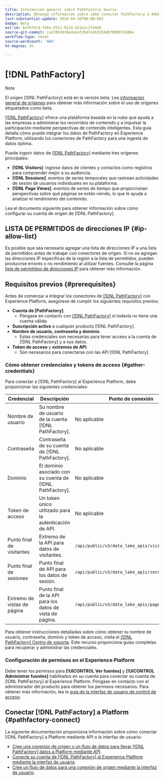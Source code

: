 ```yaml
---
title: Información general sobre PathFactory Source
description: Obtenga información sobre cómo conectar PathFactory a Adobe Experience Platform mediante API o la interfaz de usuario.
last-substantial-update: 2024-04-30T00:00:00Z
badge: Beta
exl-id: befb73c4-fd6a-4512-9124-d23a1c27e0e0
source-git-commit: ca17854830edabaf2bd74265258d6f0096f2888e
workflow-type: tm+mt
source-wordcount: '464'
ht-degree: 3%

---
```


# [!DNL PathFactory]

>[!NOTE]
>
>El origen [!DNL PathFactory] está en la versión beta. Lea [información general de orígenes](../../home.md#terms-and-conditions) para obtener más información sobre el uso de orígenes etiquetados como beta.

[[!DNL PathFactory]](https://www.pathfactory.com/) ofrece una plataforma basada en la nube que ayuda a las empresas a administrar los recorridos de contenido y a impulsar la participación mediante perspectivas de contenido inteligentes. Esta guía detalla cómo puede integrar los datos de PathFactory en Experience Platform, utilizando los conectores de PathFactory para una ingesta de datos óptima.

Puede ingerir datos de [[!DNL PathFactory]](https://www.pathfactory.com/) mediante tres orígenes principales:

* **[!DNL Visitors]**: ingrese datos de clientes y contactos como registros para comprender mejor a su audiencia.
* **[!DNL Sessions]**: eventos de series temporales que rastrean actividades de sesión de usuarios individuales en su plataforma.
* **[!DNL Page Views]**: eventos de series de tiempo que proporcionan perspectivas sobre qué páginas se están viendo, lo que le ayuda a analizar el rendimiento del contenido.

Lea el documento siguiente para obtener información sobre cómo configurar su cuenta de origen de [!DNL PathFactory].

## LISTA DE PERMITIDOS de direcciones IP {#ip-allow-list}

Es posible que sea necesario agregar una lista de direcciones IP a una lista de permitidos antes de trabajar con conectores de origen. Si no se agregan las direcciones IP específicas de la región a la lista de permitidos, pueden producirse errores o no rendimiento al utilizar fuentes. Consulte la página [lista de permitidos de direcciones IP](../../ip-address-allow-list.md) para obtener más información.

## Requisitos previos {#prerequisites}

Antes de comenzar a integrar los conectores de [[!DNL PathFactory]](https://www.pathfactory.com/) con Experience Platform, asegúrese de cumplir los siguientes requisitos previos:

* **Cuenta de [PathFactory]**.
   * Póngase en contacto con [[!DNL PathFactory]](https://www.pathfactory.com/portal/company/contactus.shtml) si todavía no tiene una cuenta válida.
* **Suscripción activa** a cualquier producto [!DNL PathFactory].
* **Nombre de usuario, contraseña y dominio**.
   * Estas credenciales son necesarias para tener acceso a la cuenta de [!DNL PathFactory] y a sus datos.
* **Token de acceso** y **extremos de API**.
   * Son necesarios para conectarse con las API [!DNL PathFactory].

### Cómo obtener credenciales y tokens de acceso {#gather-credentials}

Para conectar a [!DNL PathFactory] al Experience Platform, debe proporcionar las siguientes credenciales:

| Credencial | Descripción | Punto de conexión |
| --- | --- | --- |
| Nombre de usuario | Su nombre de usuario de la cuenta [!DNL PathFactory]. | No aplicable |
| Contraseña | Contraseña de su cuenta de [!DNL PathFactory]. | No aplicable |
| Dominio | El dominio asociado con su cuenta de [!DNL PathFactory]. | No aplicable |
| Token de acceso | Un token único utilizado para la autenticación de API. | No aplicable |
| Punto final de visitantes | Extremo de la API para datos de visitantes. | `/api/public/v3/data_lake_apis/visitors.json` |
| Punto final de sesiones | Punto final de API para los datos de sesión. | `/api/public/v3/data_lake_apis/sessions.json` |
| Extremo de vistas de página | Punto final de la API para los datos de vista de página. | `/api/public/v3/data_lake_apis/page_views.json` |

Para obtener instrucciones detalladas sobre cómo obtener tu nombre de usuario, contraseña, dominio y token de acceso, visita el [[!DNL PathFactory] Centro de soporte](https://support.pathfactory.com/categories/adobe/). Este recurso proporciona guías completas para recuperar y administrar las credenciales.

### Configuración de permisos en el Experience Platform

Debe tener los permisos para **[!UICONTROL Ver fuentes]** y **[!UICONTROL Administrar fuentes]** habilitados en su cuenta para conectar su cuenta de [!DNL PathFactory] al Experience Platform. Póngase en contacto con el administrador del producto para obtener los permisos necesarios. Para obtener más información, lea la [guía de la interfaz de usuario de control de acceso](../../../access-control/ui/overview.md).

## Conectar [!DNL PathFactory] a Platform {#pathfactory-connect}

La siguiente documentación proporciona información sobre cómo conectar [!DNL PathFactory] a Platform mediante API o la interfaz de usuario:

* [Cree una conexión de origen y un flujo de datos para llevar [!DNL PathFactory] datos a Platform mediante API](../../tutorials/api/create/marketing-automation/pathfactory.md).
* [Conecte su cuenta de  [!DNL PathFactory] al Experience Platform mediante la interfaz de usuario](../../tutorials/ui/create/marketing-automation/pathfactory.md).
* [Cree un flujo de datos para una conexión de origen mediante la interfaz de usuario](../../tutorials/ui/dataflow/marketing-automation.md).
